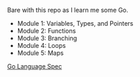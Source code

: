 Bare with this repo as I learn me some Go.

- Module 1: Variables, Types, and Pointers
- Module 2: Functions
- Module 3: Branching
- Module 4: Loops
- Module 5: Maps

[Go Language Spec](https://golang.org/ref/spec)
